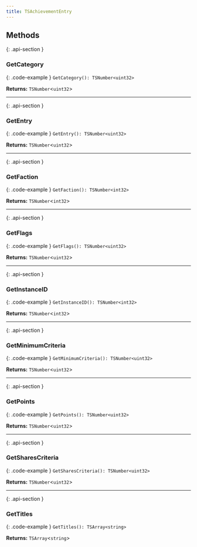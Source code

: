 ```yaml
---
title: TSAchievementEntry
---
```



## Methods

{: .api-section }
### GetCategory

{: .code-example }
`GetCategory(): TSNumber<uint32>`

**Returns:** 
`TSNumber`<`uint32`\>

___

{: .api-section }
### GetEntry

{: .code-example }
`GetEntry(): TSNumber<uint32>`

**Returns:** 
`TSNumber`<`uint32`\>

___

{: .api-section }
### GetFaction

{: .code-example }
`GetFaction(): TSNumber<int32>`

**Returns:** 
`TSNumber`<`int32`\>

___

{: .api-section }
### GetFlags

{: .code-example }
`GetFlags(): TSNumber<uint32>`

**Returns:** 
`TSNumber`<`uint32`\>

___

{: .api-section }
### GetInstanceID

{: .code-example }
`GetInstanceID(): TSNumber<int32>`

**Returns:** 
`TSNumber`<`int32`\>

___

{: .api-section }
### GetMinimumCriteria

{: .code-example }
`GetMinimumCriteria(): TSNumber<uint32>`

**Returns:** 
`TSNumber`<`uint32`\>

___

{: .api-section }
### GetPoints

{: .code-example }
`GetPoints(): TSNumber<uint32>`

**Returns:** 
`TSNumber`<`uint32`\>

___

{: .api-section }
### GetSharesCriteria

{: .code-example }
`GetSharesCriteria(): TSNumber<uint32>`

**Returns:** 
`TSNumber`<`uint32`\>

___

{: .api-section }
### GetTitles

{: .code-example }
`GetTitles(): TSArray<string>`

**Returns:** 
`TSArray`<`string`\>

